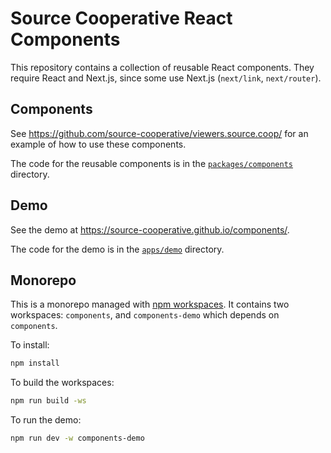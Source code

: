# Source Cooperative React Components

This repository contains a collection of reusable React components. They require React and Next.js, since some use Next.js (`next/link`, `next/router`).

## Components

See https://github.com/source-cooperative/viewers.source.coop/ for an example of how to use these components.

The code for the reusable components is in the [`packages/components`](./packages/components) directory.

## Demo

See the demo at https://source-cooperative.github.io/components/.

The code for the demo is in the [`apps/demo`](./apps/components) directory.

## Monorepo

This is a monorepo managed with [npm workspaces](https://docs.npmjs.com/cli/v10/using-npm/workspaces). It contains two workspaces: `components`, and `components-demo` which depends on `components`.

To install:

```sh
npm install
```

To build the workspaces:

```sh
npm run build -ws
```

To run the demo:

```sh
npm run dev -w components-demo
```
